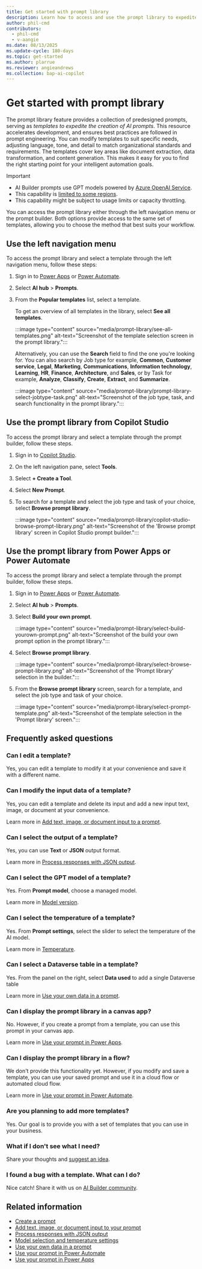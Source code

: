 ```yaml
---
title: Get started with prompt library
description: Learn how to access and use the prompt library to expedite AI prompt creation.
author: phil-cmd
contributors:
  - phil-cmd
  - v-aangie
ms.date: 08/13/2025
ms.update-cycle: 180-days
ms.topic: get-started
ms.author: plarrue
ms.reviewer: angieandrews
ms.collection: bap-ai-copilot
---
```


# Get started with prompt library

The prompt library feature provides a collection of predesigned prompts, serving as *templates to expedite the creation of AI prompts*. This resource accelerates development, and ensures best practices are followed in prompt engineering. You can modify templates to suit specific needs, adjusting language, tone, and detail to match organizational standards and requirements. The templates cover key areas like document extraction, data transformation, and content generation. This makes it easy for you to find the right starting point for your intelligent automation goals.

> [!IMPORTANT]
> - AI Builder prompts use GPT models powered by [Azure OpenAI Service](/azure/ai-services/openai/whats-new).
> - This capability is [limited to some regions](availability-region.md#prompts).
> - This capability might be subject to usage limits or capacity throttling.

You can access the prompt library either through the left navigation menu or the prompt builder. Both options provide access to the same set of templates, allowing you to choose the method that best suits your workflow.

## Use the left navigation menu

To access the prompt library and select a template through the left navigation menu, follow these steps:

1. Sign in to [Power Apps](https://make.powerapps.com/) or [Power Automate](https://make.powerautomate.com/).
1. Select **AI hub** > **Prompts**.
1. From the **Popular templates** list, select a template.

    To get an overview of all templates in the library, select **See all templates**.

    :::image type="content" source="media/prompt-library/see-all-templates.png" alt-text="Screenshot of the template selection screen in the prompt library.":::

    Alternatively, you can use the **Search** field to find the one you're looking for. You can also search by Job type for example, **Common**, **Customer service**, **Legal**, **Marketing**, **Communications**, **Information technology**, **Learning**, **HR**, **Finance**, **Architecture**, and **Sales**, or by Task for example, **Analyze**, **Classify**, **Create**, **Extract**, and **Summarize**.

    :::image type="content" source="media/prompt-library/prompt-library-select-jobtype-task.png" alt-text="Screenshot of the job type, task, and search functionality in the prompt library.":::

## Use the prompt library from Copilot Studio

To access the prompt library and select a template through the prompt builder, follow these steps.

1. Sign in to [Copilot Studio](https://copilotstudio.com/).
1. On the left navigation pane, select **Tools**.
1. Select **+ Create a Tool**.
1. Select **New Prompt**.
1. To search for a template and select the job type and task of your choice, select **Browse prompt library**.

    :::image type="content" source="media/prompt-library/copilot-studio-browse-prompt-library.png" alt-text="Screenshot of the 'Browse prompt library' screen in Copilot Studio prompt builder.":::

## Use the prompt library from Power Apps or Power Automate

To access the prompt library and select a template through the prompt builder, follow these steps.

1. Sign in to [Power Apps](https://make.powerapps.com/) or [Power Automate](https://make.powerautomate.com/).
1. Select **AI hub** > **Prompts**.
1. Select **Build your own prompt**.

    :::image type="content" source="media/prompt-library/select-build-yourown-prompt.png" alt-text="Screenshot of the build your own prompt option in the prompt library.":::

1. Select **Browse prompt library**.

    :::image type="content" source="media/prompt-library/select-browse-prompt-library.png" alt-text="Screenshot of the 'Prompt library' selection in the builder.":::

1. From the **Browse prompt library** screen, search for a template, and select the job type and task of your choice.

    :::image type="content" source="media/prompt-library/select-prompt-template.png" alt-text="Screenshot of the template selection in the 'Prompt library' screen.":::

## Frequently asked questions

### Can I edit a template?

Yes, you can edit a template to modify it at your convenience and save it with a different name.

### Can I modify the input data of a template?

Yes, you can edit a template and delete its input and add a new input text, image, or document at your convenience.

Learn more in [Add text, image, or document input to a prompt](add-inputs-prompt.md).

### Can I select the output of a template?

Yes, you can use **Text** or **JSON** output format.

Learn more in [Process responses with JSON output](process-responses-json-output.md).

### Can I select the GPT model of a template?

Yes. From **Prompt model**, choose a managed model.

Learn more in [Model version](prompt-modelsettings.md#model-selection).

### Can I select the temperature of a template?

Yes. From **Prompt settings**, select the slider to select the temperature of the AI model.

Learn more in [Temperature](https://go.microsoft.com/fwlink/?linkid=2268182).

### Can I select a Dataverse table in a template?

Yes. From the panel on the right, select **Data used** to add a single Dataverse table

Learn more in [Use your own data in a prompt](use-your-own-prompt-data.md).

### Can I display the prompt library in a canvas app?

No. However, if you create a prompt from a template, you can use this prompt in your canvas app.

Learn more in [Use your prompt in Power Apps](use-a-custom-prompt-in-app.md).

### Can I display the prompt library in a flow?

We don't provide this functionality yet. However, if you modify and save a template, you can use your saved prompt and use it in a cloud flow or automated cloud flow.

Learn more in [Use your prompt in Power Automate](use-a-custom-prompt-in-flow.md).

### Are you planning to add more templates?

Yes. Our goal is to provide you with a set of templates that you can use in your business.

### What if I don't see what I need?

Share your thoughts and [suggest an idea](https://go.microsoft.com/fwlink/?linkid=2171994).

### I found a bug with a template. What can I do?

Nice catch! Share it with us on [AI Builder community](share-your-experience.md).

## Related information

- [Create a prompt](create-a-custom-prompt.md)
- [Add text, image, or document input to your prompt](add-inputs-prompt.md)
- [Process responses with JSON output](process-responses-json-output.md)
- [Model selection and temperature settings](prompt-modelsettings.md)
- [Use your own data in a prompt](use-your-own-prompt-data.md)
- [Use your prompt in Power Automate](use-a-custom-prompt-in-flow.md)
- [Use your prompt in Power Apps](use-a-custom-prompt-in-app.md)

